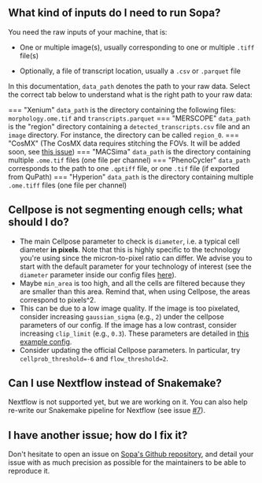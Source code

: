## What kind of inputs do I need to run Sopa?

You need the raw inputs of your machine, that is:

- One or multiple image(s), usually corresponding to one or multiple `.tiff` file(s)

- Optionally, a file of transcript location, usually a `.csv` or `.parquet` file

In this documentation, `data_path` denotes the path to your raw data. Select the correct tab below to understand what is the right path to your raw data:

=== "Xenium"
    `data_path` is the directory containing the following files: `morphology.ome.tif` and `transcripts.parquet`
=== "MERSCOPE"
    `data_path` is the "region" directory containing a `detected_transcripts.csv` file and an `image` directory. For instance, the directory can be called `region_0`.
=== "CosMX"
    (The CosMX data requires stitching the FOVs. It will be added soon, see [this issue](https://github.com/gustaveroussy/sopa/issues/5))
=== "MACSima"
    `data_path` is the directory containing multiple `.ome.tif` files (one file per channel)
=== "PhenoCycler"
    `data_path` corresponds to the path to one `.qptiff` file, or one `.tif` file (if exported from QuPath)
=== "Hyperion"
    `data_path` is the directory containing multiple `.ome.tiff` files (one file per channel)

## Cellpose is not segmenting enough cells; what should I do?

- The main Cellpose parameter to check is `diameter`, i.e. a typical cell diameter **in pixels**. Note that this is highly specific to the technology you're using since the micron-to-pixel ratio can differ. We advise you to start with the default parameter for your technology of interest (see the `diameter` parameter inside our config files [here](https://github.com/gustaveroussy/sopa/tree/master/workflow/config)).
- Maybe `min_area` is too high, and all the cells are filtered because they are smaller than this area. Remind that, when using Cellpose, the areas correspond to pixels^2.
- This can be due to a low image quality. If the image is too pixelated, consider increasing `gaussian_sigma` (e.g., `2`) under the cellpose parameters of our config. If the image has a low contrast, consider increasing `clip_limit` (e.g., `0.3`). These parameters are detailed in [this example config](https://github.com/gustaveroussy/sopa/blob/master/workflow/config/example_commented.yaml).
- Consider updating the official Cellpose parameters. In particular, try `cellprob_threshold=-6` and `flow_threshold=2`.

## Can I use Nextflow instead of Snakemake?

Nextflow is not supported yet, but we are working on it. You can also help re-write our Snakemake pipeline for Nextflow (see issue [#7](https://github.com/gustaveroussy/sopa/issues/7)).

## I have another issue; how do I fix it?

Don't hesitate to open an issue on [Sopa's Github repository](https://github.com/gustaveroussy/sopa/issues), and detail your issue with as much precision as possible for the maintainers to be able to reproduce it.
